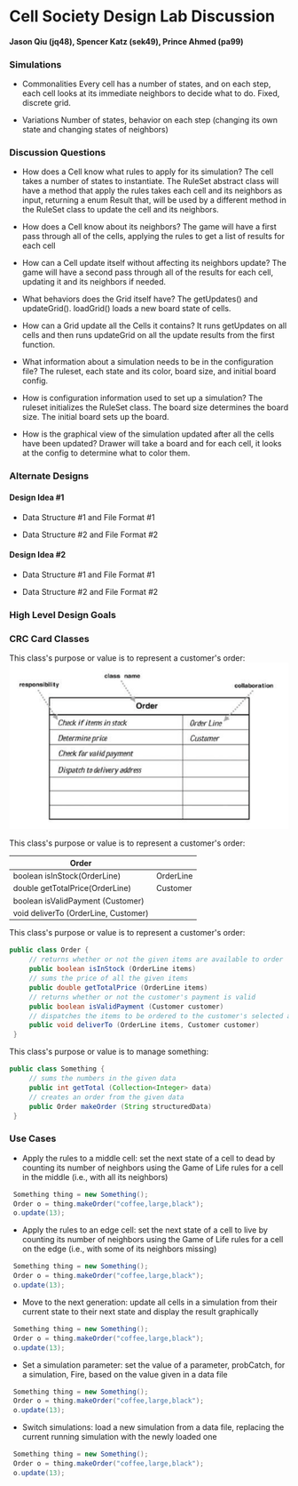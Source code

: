 # Cell Society Design Lab Discussion
#### Jason Qiu (jq48), Spencer Katz (sek49), Prince Ahmed (pa99)


### Simulations

 * Commonalities
 Every cell has a number of states, and on each step, each cell looks at its immediate neighbors to decide what to do. Fixed, discrete grid.
 
 * Variations
 Number of states, behavior on each step (changing its own state and changing states of neighbors)


### Discussion Questions

 * How does a Cell know what rules to apply for its simulation?
 The cell takes a number of states to instantiate. The RuleSet abstract class will have a method that apply the rules takes each cell and its neighbors as input, returning a enum Result that, will be used by a different method in the RuleSet class to update the cell and its neighbors.

 * How does a Cell know about its neighbors?
 The game will have a first pass through all of the cells, applying the rules to get a list of results for each cell

 * How can a Cell update itself without affecting its neighbors update?
 The game will have a second pass through all of the results for each cell, updating it and its neighbors if needed.

 * What behaviors does the Grid itself have?
 The getUpdates() and updateGrid(). loadGrid() loads a new board state of cells.

 * How can a Grid update all the Cells it contains?
 It runs getUpdates on all cells and then runs updateGrid on all the update results from the first function.

 * What information about a simulation needs to be in the configuration file?
 The ruleset, each state and its color, board size, and  initial board config.

 * How is configuration information used to set up a simulation?
 The ruleset initializes the RuleSet class. The board size determines the board size. The initial board sets up the board.

 * How is the graphical view of the simulation updated after all the cells have been updated?
 Drawer will take a board and for each cell, it looks at the config to determine what to color them.
 

### Alternate Designs

#### Design Idea #1

 * Data Structure #1 and File Format #1

 * Data Structure #2 and File Format #2


#### Design Idea #2

 * Data Structure #1 and File Format #1

 * Data Structure #2 and File Format #2
 
 

### High Level Design Goals



### CRC Card Classes

This class's purpose or value is to represent a customer's order:
![Order Class CRC Card](images/order_crc_card.png "Order Class")


This class's purpose or value is to represent a customer's order:

|Order| |
|---|---|
|boolean isInStock(OrderLine)         |OrderLine|
|double getTotalPrice(OrderLine)      |Customer|
|boolean isValidPayment (Customer)    | |
|void deliverTo (OrderLine, Customer) | |


This class's purpose or value is to represent a customer's order:
```java
public class Order {
     // returns whether or not the given items are available to order
     public boolean isInStock (OrderLine items)
     // sums the price of all the given items
     public double getTotalPrice (OrderLine items)
     // returns whether or not the customer's payment is valid
     public boolean isValidPayment (Customer customer)
     // dispatches the items to be ordered to the customer's selected address
     public void deliverTo (OrderLine items, Customer customer)
 }
 ```


This class's purpose or value is to manage something:
```java
public class Something {
     // sums the numbers in the given data
     public int getTotal (Collection<Integer> data)
	 // creates an order from the given data
     public Order makeOrder (String structuredData)
 }
```


### Use Cases

* Apply the rules to a middle cell: set the next state of a cell to dead by counting its number of neighbors using the Game of Life rules for a cell in the middle (i.e., with all its neighbors)
```java
 Something thing = new Something();
 Order o = thing.makeOrder("coffee,large,black");
 o.update(13);
```

* Apply the rules to an edge cell: set the next state of a cell to live by counting its number of neighbors using the Game of Life rules for a cell on the edge (i.e., with some of its neighbors missing)
```java
 Something thing = new Something();
 Order o = thing.makeOrder("coffee,large,black");
 o.update(13);
```

* Move to the next generation: update all cells in a simulation from their current state to their next state and display the result graphically
```java
 Something thing = new Something();
 Order o = thing.makeOrder("coffee,large,black");
 o.update(13);
```

* Set a simulation parameter: set the value of a parameter, probCatch, for a simulation, Fire, based on the value given in a data file
```java
 Something thing = new Something();
 Order o = thing.makeOrder("coffee,large,black");
 o.update(13);
```

* Switch simulations: load a new simulation from a data file, replacing the current running simulation with the newly loaded one
```java
 Something thing = new Something();
 Order o = thing.makeOrder("coffee,large,black");
 o.update(13);
```
